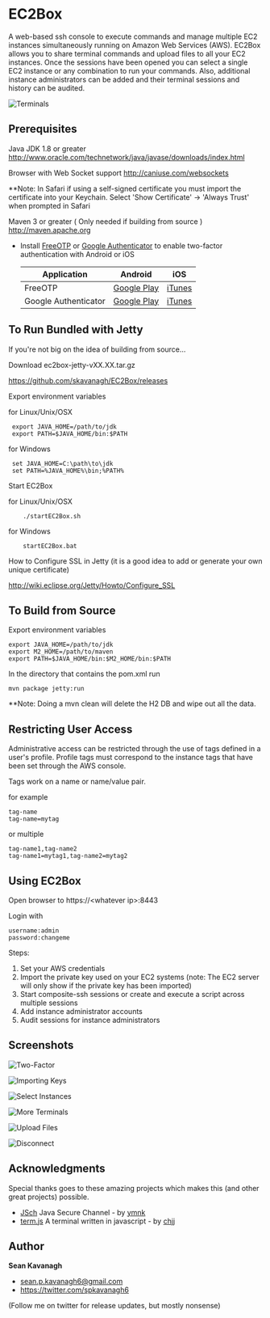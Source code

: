 EC2Box
======
A web-based ssh console to execute commands and manage multiple EC2 instances
simultaneously running on Amazon Web Services (AWS). EC2Box allows you to share
terminal commands and upload files to all your EC2 instances. Once the sessions
have been opened you can select a single EC2 instance or any combination to run
your commands.  Also, additional instance administrators can be added and their
terminal sessions and history can be audited.  

![Terminals](http://sshkeybox.com/img/screenshots/medium/ec2box/terms.png)

Prerequisites
-------------
Java JDK 1.8 or greater
http://www.oracle.com/technetwork/java/javase/downloads/index.html

Browser with Web Socket support
http://caniuse.com/websockets

**Note: In Safari if using a self-signed certificate you must import the certificate into your Keychain.
Select 'Show Certificate' -> 'Always Trust' when prompted in Safari

Maven 3 or greater  ( Only needed if building from source )
http://maven.apache.org

* Install [FreeOTP](https://freeotp.github.io/) or [Google Authenticator](https://github.com/google/google-authenticator) to enable two-factor authentication with Android or iOS

    | Application          | Android                                                                                             | iOS                                                                        |             
    |----------------------|-----------------------------------------------------------------------------------------------------|----------------------------------------------------------------------------|
    | FreeOTP              | [Google Play](https://play.google.com/store/apps/details?id=org.fedorahosted.freeotp)               | [iTunes](https://itunes.apple.com/us/app/freeotp/id872559395)              |
    | Google Authenticator | [Google Play](https://play.google.com/store/apps/details?id=com.google.android.apps.authenticator2) | [iTunes](https://itunes.apple.com/us/app/google-authenticator/id388497605) |


To Run Bundled with Jetty
------
If you're not big on the idea of building from source...

Download ec2box-jetty-vXX.XX.tar.gz

https://github.com/skavanagh/EC2Box/releases

Export environment variables

for Linux/Unix/OSX

     export JAVA_HOME=/path/to/jdk
     export PATH=$JAVA_HOME/bin:$PATH

for Windows

     set JAVA_HOME=C:\path\to\jdk
     set PATH=%JAVA_HOME%\bin;%PATH%

Start EC2Box

for Linux/Unix/OSX

        ./startEC2Box.sh

for Windows

        startEC2Box.bat

How to Configure SSL in Jetty
(it is a good idea to add or generate your own unique certificate)

http://wiki.eclipse.org/Jetty/Howto/Configure_SSL

To Build from Source 
------
Export environment variables

    export JAVA_HOME=/path/to/jdk
    export M2_HOME=/path/to/maven
    export PATH=$JAVA_HOME/bin:$M2_HOME/bin:$PATH

In the directory that contains the pom.xml run

	mvn package jetty:run

**Note: Doing a mvn clean will delete the H2 DB and wipe out all the data.

Restricting User Access
------
Administrative access can be restricted through the use of tags defined in a user's profile. Profile tags must correspond to the instance tags that have been set through the AWS console.

Tags work on a name or name/value pair.

for example

    tag-name
    tag-name=mytag

or multiple

    tag-name1,tag-name2
    tag-name1=mytag1,tag-name2=mytag2

Using EC2Box
------
Open browser to https://\<whatever ip\>:8443

Login with 

	username:admin 
	password:changeme

Steps:

1. Set your AWS credentials
2. Import the private key used on your EC2 systems (note: The EC2 server will only show if the private key has been imported)
3. Start composite-ssh sessions or create and execute a script across multiple sessions
4. Add instance administrator accounts
5. Audit sessions for instance administrators

Screenshots
-----------
![Two-Factor](http://sshkeybox.com/img/screenshots/medium/ec2box/two-factor.png)

![Importing Keys](http://sshkeybox.com/img/screenshots/medium/ec2box/importing_keys.png)

![Select Instances](http://sshkeybox.com/img/screenshots/medium/ec2box/select_instances.png)

![More Terminals](http://sshkeybox.com/img/screenshots/medium/ec2box/more_terms.png)

![Upload Files](http://sshkeybox.com/img/screenshots/medium/ec2box/upload_files.png)

![Disconnect](http://sshkeybox.com/img/screenshots/medium/ec2box/disconnect.png)

Acknowledgments
------
Special thanks goes to these amazing projects which makes this (and other great projects) possible.

+ [JSch](http://www.jcraft.com/jsch) Java Secure Channel - by [ymnk](https://github.com/ymnk)
+ [term.js](https://github.com/chjj/term.js) A terminal written in javascript - by [chjj](https://github.com/chjj)

Author
------
**Sean Kavanagh** 

+ sean.p.kavanagh6@gmail.com
+ https://twitter.com/spkavanagh6

(Follow me on twitter for release updates, but mostly nonsense)
